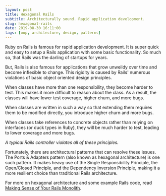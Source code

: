 ```yaml
---
layout: post
title: Hexagonal Rails
subtitle: Architecturally sound. Rapid application development.
slug: hexagonal-rails
date: 2019-08-30 16:11:00
tags: [oop, architecture, design, patterns]
---
```

Ruby on Rails is famous for rapid application development. It is super quick and easy to setup a Rails application with some basic functionality. So much so, that Rails was the darling of startups for years.

But, Rails is also famous for applications that grow unweildy over time and become inflexible to change. This rigidity is caused by Rails' numerous violations of basic object oriented design principles.

When classes have more than one responsibility, they become harder to test. This makes it more difficult to reason about the class. As a result, the classes will have lower test coverage, higher churn, and more bugs.

When classes are written in such a way so that extending them requires them to be modified directly, you introduce higher churn and more bugs.

When classes take references to concrete objects rather than relying on interfaces (or duck types in Ruby), they will be much harder to test, leading to lower coverage and more bugs.

_A typical Rails controller violates all of these principles._

Fortunately, there are architectural patterns that can resolve these issues. The Ports &amp; Adapters pattern (also known as hexagonal architecture) is one such pattern. It makes heavy use of the Single Responsibility Principle, the Open/Closed Principle, and the Dependency Inversion Principle, making it a more resilient choice than traditional Rails architecture.

For more on hexagonal architecture and some example Rails code, read [Making Sense of Your Rails Monolith](https://engineering.entelo.com/making-sense-of-your-rails-monolith-ea54692241c3).
